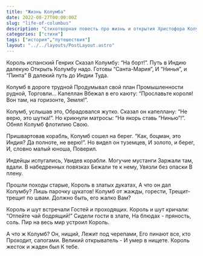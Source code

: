 ```yaml
---
title: "Жизнь Колумба"
date: 2022-08-27T00:00:00Z
slug: "life-of-columbus"
description: "Стихотворная повесть про жизнь и открытия Христофора Колумба"
categories: ["стихи"]
tags: ["история","путешествия"]
layout: "../../layouts/PostLayout.astro"
---
```


Король испанский Генрих
Сказал Колумбу: “На борт!”.
Путь в Индию далекую
Открыть Колумбу надо.
Готовы “Санта-Мария”,
И “Нинья”, и “Пинта”
В далекий путь до Индии
Туда.

Колумб в дороге трудной
Продумывал свой план
Промышленности рудной,
Торговли… Капеллан
Вбежал в его каюту:
“Прославьте короля!
Вон там, на горизонте,
Земля!”.

Колумб, услышав это,
Обрадовался жутко.
Сказал он капеллану:
“Не верю, это шутка!”.
Но крикнули матросы:
“На якорь ставь “Нинью”!”.
Обнял Колумб флотилию
Свою.

Пришвартовав корабль,
Колумб сошел на берег.
“Как, боцман, это Индия?
Да полноте, не верю!”.
Но видел он туземцев,
И золото, и берег,
И, словно малый юноша,
Поверил.

Индейцы испугались,
Увидев корабли.
Могучие мустанги
Заржали там, вдали.
В набедренных повязках
Бежали те к нему,
Увязли без опаски
В плену.

Прошли походы старые,
Король в златых дукатах,
А что он дал Колумбу?
Лишь парочку цукатов!
Колумб от жажды, горести,
Трещит-трещит по швам.
Должно быть, его жалко
Вам?

Король и шут встречали
Гостей и проходящих.
Король и шут кричали:
“Отпейте чай бодрящий!”
Сидели гости в злате,
На блюдах - пряность, соль.
Пир на весь мир устроил
Король.

А что ж Колумб? Он, нищий,
Лежит под черепами,
Его пинают все, кто
Проходит, сапогами.
Великий открыватель - 
И умер в нищете.
Король жесток и жаден был 
К тебе.
